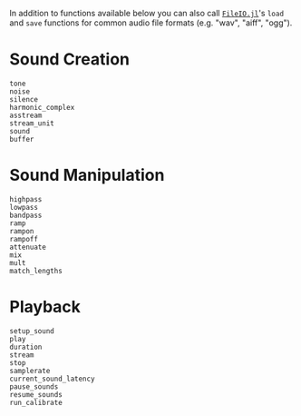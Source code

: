 In addition to functions available below you can also call
[`FileIO.jl`](https://github.com/JuliaIO/FileIO.jl)'s `load` and `save`
functions for common audio file formats (e.g. "wav", "aiff", "ogg").

# Sound Creation

```@docs
tone
noise
silence
harmonic_complex
asstream
stream_unit
sound
buffer
```

# Sound Manipulation

```@docs
highpass
lowpass
bandpass
ramp
rampon
rampoff
attenuate
mix
mult
match_lengths
```

# Playback

```@docs
setup_sound 
play
duration
stream
stop
samplerate
current_sound_latency
pause_sounds
resume_sounds
run_calibrate
```

